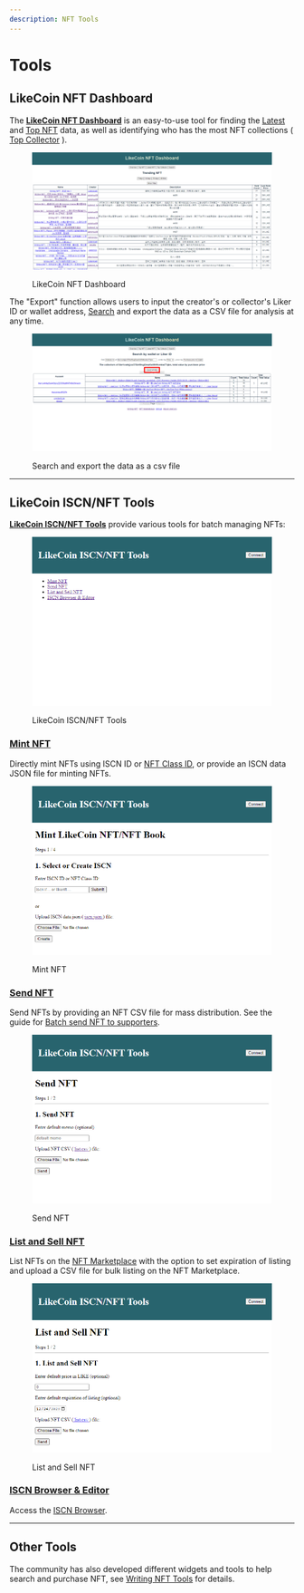 ```yaml
---
description: NFT Tools
---
```


# Tools

## LikeCoin NFT Dashboard&#x20;

The [**LikeCoin NFT Dashboard**](https://likecoin.github.io/likecoin-nft-dashboard/#/) is an easy-to-use tool for finding the [Latest](https://likecoin.github.io/likecoin-nft-dashboard/#/list) and [Top NFT](https://likecoin.github.io/likecoin-nft-dashboard/#/) data, as well as identifying who has the most NFT collections ( [Top Collector](https://likecoin.github.io/likecoin-nft-dashboard/#/collector) ).

<figure><img src="../../../.gitbook/assets/LikeCoin NFT Dashboard.png" alt=""><figcaption><p>LikeCoin NFT Dashboard</p></figcaption></figure>

The "Export" function allows users to input the creator's or collector's Liker ID or wallet address, [Search](https://likecoin.github.io/likecoin-nft-dashboard/#/socialgraph) and export the data as a CSV file for analysis at any time.

<figure><img src="../../../.gitbook/assets/LikeCoin NFT Dashboard 1.png" alt=""><figcaption><p>Search and export the data as a csv file</p></figcaption></figure>

***

## LikeCoin ISCN/NFT Tools

[**LikeCoin ISCN/NFT Tools**](https://likecoin.github.io/iscn-nft-tools/) provide various tools for batch managing NFTs:

<figure><img src="../../../.gitbook/assets/LikeCoin ISCNNFT Tools 1.png" alt=""><figcaption><p>LikeCoin ISCN/NFT Tools</p></figcaption></figure>

### [**Mint NFT**](https://likecoin.github.io/iscn-nft-tools/mint-nft)

Directly mint NFTs using ISCN ID or [NFT Class ID](nft-details.md#nft-class-id), or provide an ISCN data JSON file for minting NFTs.

<figure><img src="../../../.gitbook/assets/LikeCoin ISCNNFT Tools 4.png" alt=""><figcaption><p>Mint NFT</p></figcaption></figure>

### [**Send NFT**](https://likecoin.github.io/iscn-nft-tools/send-nft)

Send NFTs by providing an NFT CSV file for mass distribution. See the guide for [Batch send NFT to supporters](../transfer-writing-nft/#batch-send-nft-to-supporters).

<figure><img src="../../../.gitbook/assets/LikeCoin ISCNNFT Tools 2.png" alt=""><figcaption><p>Send NFT</p></figcaption></figure>

### [**List and Sell NFT**](https://likecoin.github.io/iscn-nft-tools/list-and-sell-nft)

List NFTs on the [NFT Marketplace](nft-marketplace.md) with the option to set expiration of listing and upload a CSV file for bulk listing on the NFT Marketplace.

<figure><img src="../../../.gitbook/assets/LikeCoin ISCNNFT Tools 3.png" alt=""><figcaption><p>List and Sell NFT</p></figcaption></figure>

### [**ISCN Browser & Editor**](../../what-is-iscn/iscn-browser.md)

Access the [ISCN Browser](../../what-is-iscn/iscn-browser.md).

***

## Other Tools

The community has also developed different widgets and tools to help search and purchase NFT, see [Writing NFT Tools](https://blog.like.co/zh/tag/writing-nft%E5%B0%8F%E5%B7%A5%E5%85%B7/) for details.
